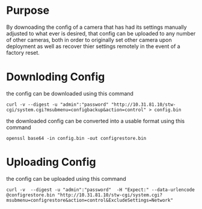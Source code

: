 # Purpose
By downoading the config of a camera that has had its settings manually adjusted to what ever is desired, that config can be uploaded to any number of other cameras, both in order to originally set other camera upon deployment as well as recover thier settings remotely in the event of a factory reset.
# Downloding Config
the config can be downloaded using this command
```
curl -v --digest -u "admin":"password" "http://10.31.81.10/stw-cgi/system.cgi?msubmenu=configbackup&action=control" > config.bin
```
the downloaded config can be converted into a usable format using this command
```
openssl base64 -in config.bin -out configrestore.bin
```
# Uploading Config
the config can be uploaded using this command
```
curl -v  --digest -u "admin":"password"  -H "Expect:" --data-urlencode @configrestore.bin "http://10.31.81.10/stw-cgi/system.cgi?msubmenu=configrestore&action=control&ExcludeSettings=Network"
```
